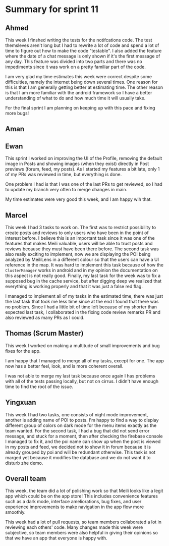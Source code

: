 # Summary for sprint 11

## Ahmed

This week I finshed writing the tests for the notifcations code. The test themsleves aren't long but I had to rewrite a lot of code and spend a lot of time to figure out how to make the code "testable". I also added the feature where the date of a chat message is only shown if it's the first message of any day. This feature was divided into two parts and there was no impediments since it was work on a pretty familiar part of the code.

I am very glad my time estimates this week were correct despite some difficulties, namely the internet being down several times. One reason for this is that I am generally getting better at estimating time. The other reason is that I am more familiar with the android framework so I have a better understanding of what to do and how much time it will usually take.

For the final sprint I am planning on keeping up with this pace and fixing more bugs!

## Aman


## Ewan 
This sprint I worked on improving the UI of the Profile, removing the default image in Posts and showing images (when they exist) directly in Post previews (forum, feed, my posts).
As I started my features a bit late, only 1 of my PRs was reviewed in time, but everything is done.

One problem I had is that I was one of the last PRs to get reviewed, so I had to update my branch very often to merge changes in main.

My time estimates were very good this week, and I am happy wih that.

## Marcel 
This week I had 3 tasks to work on. The first was to restrict possibility to create posts and reviews to only users who have been in the point of interest before. I believe this is an important task since it was one of the features that makes Meili valuable, users will be able to trust posts and reviews because they must have been there before. The second task was also really exciting to implement, now we are displaying the POI being analyzed by MeiliLens in a different colour so that the users can have a UI reference in the map. It was hard to implement this task because of how the `ClusterManager` works in android and in my opinion the documentation on this aspect is not really good. Finally, my last task for the week was to fix a supposed bug in the cache service, but after digging deep we realized that everything is working properly and that it was just a false red flag.

I managed to implement all of my tasks in the estimated time, there was just the last task that took me less time since at the end I found that there was no problem. Since I had a little bit of time left because of my shorter than expected last task, I collaborated in the fixing code review remarks PR and also reviewed as many PRs as I could.

## Thomas (Scrum Master)

This week I worked on making a multitude of small improvements and bug fixes for the app.

I am happy that I managed to merge all of my tasks, except for one. The app now has a better feel, look, and is more coherent overall.

I was not able to merge my last task because once again I has problems with all of the tests passing locally, but not on cirrus. I didn't have enough time to find the root of the issue.


## Yingxuan

This week I had two tasks, one consists of night mode improvement, another is adding name of POI to posts. I'm happy to find a way to display different group of colors on dark mode for the menu items exactly as the team wanted. For the second task, I had a bug that did not send error message, and stuck for a moment, then after checking the firebase console I managed to fix it, and the poi name can show up when the post is viewed in my posts and feed, we decided not to show it in forum because it is already grouped by poi and will be redundant otherwise. This task is not marged yet because it modifies the database and we do not want it to disturb zhe demo.

## Overall team

This week, the team did a lot of polishing work so that Meili looks like a legit app which could be on the app store! This includes convenience features such as a dark mode, interface ameliorations, bug fixes, and user experience improvements to make navigation in the app flow more smoothly.

This week had a lot of pull requests, so team members collaborated a lot in reviewing each others' code. Many changes made this week were subjective, so team members were also helpful in giving their opinions so that we have an app that everyone is happy with.


